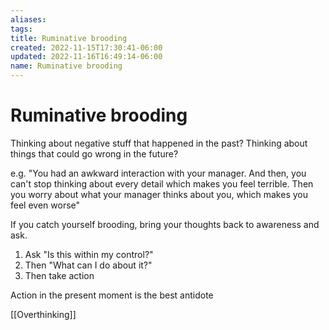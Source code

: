 ```yaml
---
aliases: 
tags: 
title: Ruminative brooding
created: 2022-11-15T17:30:41-06:00
updated: 2022-11-16T16:49:14-06:00
name: Ruminative brooding
---
```

# Ruminative brooding

Thinking about negative stuff that happened in the past?
Thinking about things that could go wrong in the future?

e.g. "You had an awkward interaction with your manager.  And then, you can't stop thinking about every detail which makes you feel terrible. Then you worry about what your manager thinks about you, which makes you feel even worse"

If you catch yourself brooding, bring your thoughts back to awareness and ask.

1. Ask "Is this within my control?"
2. Then "What can I do about it?"
3. Then take action

Action in the present moment is the best antidote

[[Overthinking]]
